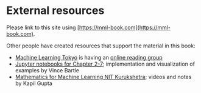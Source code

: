 ---
---

# External resources

Please link to this site using [https://mml-book.com](https://mml-book.com).

Other people have created resources that support the material in this book:

- [Machine Learning Tokyo](https://mltokyo.ai/) is having an [online reading group](https://www.meetup.com/en-AU/Machine-Learning-Tokyo/)
- [Jupyter notebooks for Chapter 2-7](https://github.com/vbartle/MML-Companion); implementation and visualization of examples by Vince Bartle
- [Mathematics for Machine Learning NIT Kurukshetra](https://www.youtube.com/playlist?list=PLhaKPfXHFtO_Qzzxku7zoiSIsczpISFZI); videos and notes by Kapil Gupta

